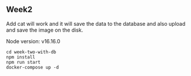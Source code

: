 ## Week2

Add cat will work and it will save the data to the database and also upload and save the image on the disk.


Node version: v16.16.0

    cd week-two-with-db
    npm install
    npm run start
    docker-compose up -d

